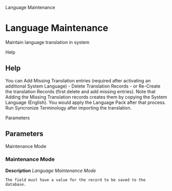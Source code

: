 
Language Maintenance
# Language Maintenance


Maintain language translation in system

Help
## Help

You can Add Missing Translation entries (required after activating an additional System Language) - Delete Translation Records - or Re-Create the translation Records (first delete and add missing entries).
Note that Adding the Missing Translation records creates them by copying the System Language (English).  You would apply the Language Pack after that process.  Run Syncronize Terminology after importing the translation.

Parameters
## Parameters


Maintenance Mode
### Maintenance Mode

**Description**
 *Language Maintenance Mode*

```
The field must have a value for the record to be saved to the database.
```
